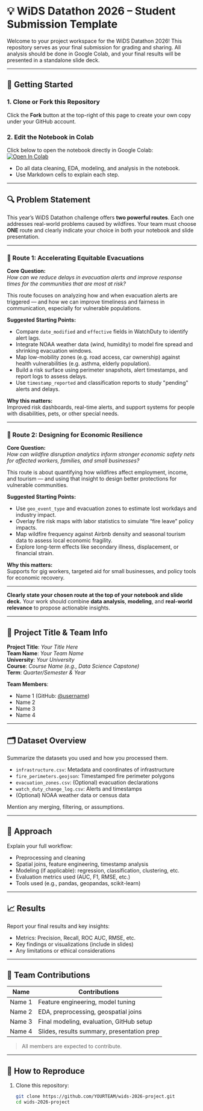 # 💡 WiDS Datathon 2026 – Student Submission Template

Welcome to your project workspace for the WiDS Datathon 2026! This repository serves as your final submission for grading and sharing. All analysis should be done in Google Colab, and your final results will be presented in a standalone slide deck.

---

## 🚀 Getting Started

### 1. Clone or Fork this Repository
Click the **Fork** button at the top-right of this page to create your own copy under your GitHub account.

### 2. Edit the Notebook in Colab  
Click below to open the notebook directly in Google Colab:  
[![Open In Colab](https://colab.research.google.com/assets/colab-badge.svg)](notebook.ipynb)

- Do all data cleaning, EDA, modeling, and analysis in the notebook.  
- Use Markdown cells to explain each step.

---

## 🔍 Problem Statement

This year’s WiDS Datathon challenge offers **two powerful routes**. Each one addresses real-world problems caused by wildfires. Your team must choose **ONE** route and clearly indicate your choice in both your notebook and slide presentation.

---

### 🔹 Route 1: Accelerating Equitable Evacuations

**Core Question:**  
*How can we reduce delays in evacuation alerts and improve response times for the communities that are most at risk?*

This route focuses on analyzing how and when evacuation alerts are triggered — and how we can improve timeliness and fairness in communication, especially for vulnerable populations.

**Suggested Starting Points:**
- Compare `date_modified` and `effective` fields in WatchDuty to identify alert lags.
- Integrate NOAA weather data (wind, humidity) to model fire spread and shrinking evacuation windows.
- Map low-mobility zones (e.g. road access, car ownership) against health vulnerabilities (e.g. asthma, elderly population).
- Build a risk surface using perimeter snapshots, alert timestamps, and report logs to assess delays.
- Use `timestamp_reported` and classification reports to study "pending" alerts and delays.

**Why this matters:**  
Improved risk dashboards, real-time alerts, and support systems for people with disabilities, pets, or other special needs.

---

### 🔹 Route 2: Designing for Economic Resilience

**Core Question:**  
*How can wildfire disruption analytics inform stronger economic safety nets for affected workers, families, and small businesses?*

This route is about quantifying how wildfires affect employment, income, and tourism — and using that insight to design better protections for vulnerable communities.

**Suggested Starting Points:**
- Use `geo_event_type` and evacuation zones to estimate lost workdays and industry impact.
- Overlay fire risk maps with labor statistics to simulate “fire leave” policy impacts.
- Map wildfire frequency against Airbnb density and seasonal tourism data to assess local economic fragility.
- Explore long-term effects like secondary illness, displacement, or financial strain.

**Why this matters:**  
Supports for gig workers, targeted aid for small businesses, and policy tools for economic recovery.

---

**Clearly state your chosen route at the top of your notebook and slide deck.** Your work should combine **data analysis**, **modeling**, and **real-world relevance** to propose actionable insights.

---

## 🧠 Project Title & Team Info

**Project Title**: _Your Title Here_  
**Team Name**: _Your Team Name_  
**University**: _Your University_  
**Course**: _Course Name (e.g., Data Science Capstone)_  
**Term**: _Quarter/Semester & Year_  

**Team Members**:  
- Name 1 (GitHub: [@username](https://github.com/username))  
- Name 2  
- Name 3  
- Name 4  

---

## 🗂 Dataset Overview

Summarize the datasets you used and how you processed them.

- `infrastructure.csv`: Metadata and coordinates of infrastructure
- `fire_perimeters.geojson`: Timestamped fire perimeter polygons
- `evacuation_zones.csv`: (Optional) evacuation declarations
- `watch_duty_change_log.csv`: Alerts and timestamps
- (Optional) NOAA weather data or census data

Mention any merging, filtering, or assumptions.

---

## 🔁 Approach

Explain your full workflow:
- Preprocessing and cleaning
- Spatial joins, feature engineering, timestamp analysis
- Modeling (if applicable): regression, classification, clustering, etc.
- Evaluation metrics used (AUC, F1, RMSE, etc.)
- Tools used (e.g., pandas, geopandas, scikit-learn)

---

## 📈 Results

Report your final results and key insights:
- Metrics: Precision, Recall, ROC AUC, RMSE, etc.
- Key findings or visualizations (include in slides)
- Any limitations or ethical considerations

---

## 👥 Team Contributions

| Name         | Contributions                                |
|--------------|----------------------------------------------|
| Name 1       | Feature engineering, model tuning            |
| Name 2       | EDA, preprocessing, geospatial joins         |
| Name 3       | Final modeling, evaluation, GitHub setup     |
| Name 4       | Slides, results summary, presentation prep   |

> All members are expected to contribute.

---

## 🔁 How to Reproduce

1. Clone this repository:
   ```bash
   git clone https://github.com/YOURTEAM/wids-2026-project.git
   cd wids-2026-project
